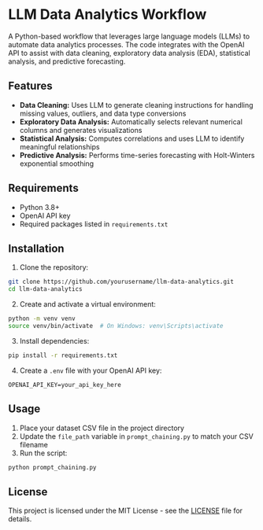 # LLM Data Analytics Workflow

A Python-based workflow that leverages large language models (LLMs) to automate data analytics processes. The code integrates with the OpenAI API to assist with data cleaning, exploratory data analysis (EDA), statistical analysis, and predictive forecasting.

## Features

- **Data Cleaning:** Uses LLM to generate cleaning instructions for handling missing values, outliers, and data type conversions
- **Exploratory Data Analysis:** Automatically selects relevant numerical columns and generates visualizations
- **Statistical Analysis:** Computes correlations and uses LLM to identify meaningful relationships
- **Predictive Analysis:** Performs time-series forecasting with Holt-Winters exponential smoothing

## Requirements

- Python 3.8+
- OpenAI API key
- Required packages listed in `requirements.txt`

## Installation

1. Clone the repository:
```bash
git clone https://github.com/yourusername/llm-data-analytics.git
cd llm-data-analytics
```

2. Create and activate a virtual environment:
```bash
python -m venv venv
source venv/bin/activate  # On Windows: venv\Scripts\activate
```

3. Install dependencies:
```bash
pip install -r requirements.txt
```

4. Create a `.env` file with your OpenAI API key:
```
OPENAI_API_KEY=your_api_key_here
```

## Usage

1. Place your dataset CSV file in the project directory
2. Update the `file_path` variable in `prompt_chaining.py` to match your CSV filename
3. Run the script:
```bash
python prompt_chaining.py
```

## License

This project is licensed under the MIT License - see the [LICENSE](LICENSE) file for details.